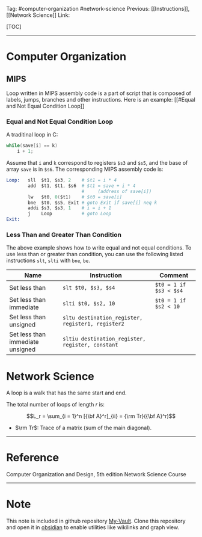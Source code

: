 Tag: #computer-organization #network-science 
Previous: [[Instructions]], [[Network Science]]
Link: 

[TOC]

---

# Computer Organization

## MIPS

Loop written in MIPS assembly code is a part of script that is composed of labels, jumps, branches and other instructions. Here is an example: [[#Equal and Not Equal Condition Loop]]

### Equal and Not Equal Condition Loop

A traditinal loop in C:

```c
while(save[i] == k)
    i + 1;
```

Assume that `i` and `k` correspond to registers `$s3` and `$s5`, and the base of array `save` is in `$s6`. The corresponding MIPS assembly code is:

```s
Loop:   sll  $t1, $s3, 2    # $t1 = i * 4
		add  $t1, $t1, $s6  # $t1 = save + i * 4
		                    #     (address of save[i])
		lw   $t0, 0($t1)    # $t0 = save[i]
		bne  $t0, $s5, Exit # goto Exit if save[i] neq k
		addi $s3, $s3, 1    # i = i + 1
		j    Loop           # goto Loop
Exit:
```

### Less Than and Greater Than Condition

The above example shows how to write equal and not equal conditions. To use less than or greater than condition, you can use the following listed instructions `slt`, `slti` with `bne`, `be`.

| Name                             | Instruction                                       | Comment                |
| -------------------------------- | ------------------------------------------------- | ---------------------- |
| Set less than                    | `slt $t0, $s3, $s4`                               | `$t0 = 1 if $s3 < $s4` |
| Set less than immediate          | `slti $t0, $s2, 10`                               | `$t0 = 1 if $s2 < 10`  |
| Set less than unsigned           | `sltu destination_register, register1, register2` |                        |
| Set less than immediate unsigned | `sltiu destination_register, register, constant`  |                        |

# Network Science

A loop is a walk that has the same start and end.

The total number of loops of length $r$ is:

$$L_r = \sum_{i = 1}^n [{\bf A}^r]_{ii} = {\rm Tr}({\bf A}^r)$$

- $\rm Tr$: Trace of a matrix (sum of the main diagonal).

---

# Reference

Computer Organization and Design, 5th edition
Network Science Course

---

# Note

This note is included in github repository [My-Vault](https://github.com/LittleD3092/My-Vault.git). Clone this repository and open it in [obsidian](https://obsidian.md/) to enable utilities like wikilinks and graph view.